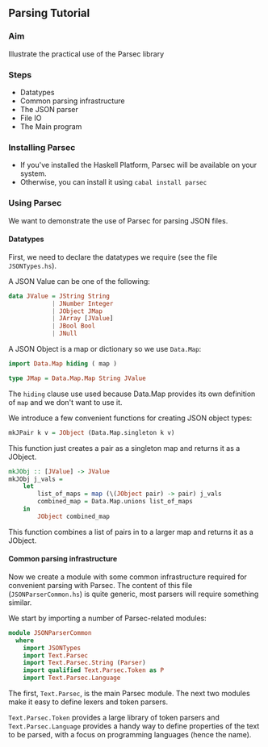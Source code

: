 ## Parsing Tutorial

### Aim

Illustrate the practical use of the Parsec library

### Steps

- Datatypes
- Common parsing infrastructure
- The JSON parser
- File IO
- The Main program

### Installing Parsec

- If you've installed the Haskell Platform, Parsec will be available on your system.
- Otherwise, you can install it using `cabal install parsec`

### Using Parsec

We want to demonstrate the use of Parsec for parsing JSON files.

#### Datatypes

First, we need to declare the datatypes we require (see the file `JSONTypes.hs`).

A JSON Value can be one of the following:
~~~haskell
data JValue = JString String
            | JNumber Integer
            | JObject JMap
            | JArray [JValue]
            | JBool Bool
            | JNull
~~~

A JSON Object is a map or dictionary so we use `Data.Map`:
~~~haskell
import Data.Map hiding ( map )

type JMap = Data.Map.Map String JValue
~~~

The `hiding` clause use used because Data.Map provides its own definition of `map` and we don't want to use it.

We introduce a few convenient functions for creating JSON object types:
~~~haskell
mkJPair k v = JObject (Data.Map.singleton k v)
~~~
This function just creates a pair as a singleton map and returns it as a JObject.

~~~haskell
mkJObj :: [JValue] -> JValue
mkJObj j_vals =
    let
        list_of_maps = map (\(JObject pair) -> pair) j_vals
        combined_map = Data.Map.unions list_of_maps
    in
        JObject combined_map
~~~

This function combines a list of pairs in to a larger map and returns it as a JObject.

#### Common parsing infrastructure

Now we create a module with some common infrastructure required for convenient parsing with Parsec. The content of this file (`JSONParserCommon.hs`) is quite generic, most parsers will require something similar.

We start by importing a number of Parsec-related modules:

~~~haskell
module JSONParserCommon
  where
    import JSONTypes
    import Text.Parsec
    import Text.Parsec.String (Parser)
    import qualified Text.Parsec.Token as P
    import Text.Parsec.Language
~~~

The first, `Text.Parsec`, is the main Parsec module. The next two modules make it easy to define lexers and token parsers.

 `Text.Parsec.Token` provides a large library of token parsers and `Text.Parsec.Language` provides a handy way to define properties of the text to be parsed, with a focus on programming languages (hence the name).

